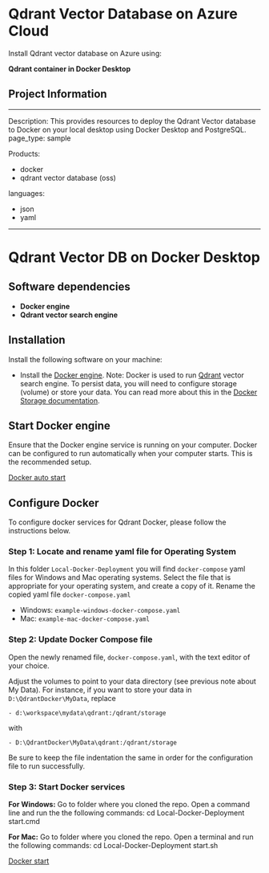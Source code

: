 # Qdrant Vector Database on Azure Cloud
Install Qdrant vector database on Azure using:

**Qdrant container in Docker Desktop**

## Project Information
---
Description: This provides resources to deploy the Qdrant Vector database to Docker on your local desktop using Docker Desktop and PostgreSQL.
page_type: sample

Products:
- docker
- qdrant vector database (oss)

languages:
- json
- yaml
---

# Qdrant Vector DB on Docker Desktop

## Software dependencies
- **Docker engine**
- **Qdrant vector search engine** 

## Installation

Install the following software on your machine:
- Install the [Docker engine](https://docs.docker.com/engine/install). 
Note: Docker is used to run [Qdrant](https://qdrant.tech) vector search engine. To persist data, you will need to configure storage (volume) or store your data. You can read more about this in the [Docker Storage documentation](https://docs.docker.com/storage/).


## Start Docker engine

Ensure that the Docker engine service is running on your computer. Docker can be configured to run automatically when your computer starts. This is the recommended setup.  

[Docker auto start](../img/docker-autostart.png)

## Configure Docker

To configure docker services for Qdrant Docker, please follow the instructions below.

### Step 1: Locate and rename yaml file for Operating System
In this folder `Local-Docker-Deployment` you will find `docker-compose` yaml files for Windows and Mac operating systems. Select the file that is appropriate for your operating system, and create a copy of it. Rename the copied yaml file `docker-compose.yaml`

- Windows: `example-windows-docker-compose.yaml`
- Mac: `example-mac-docker-compose.yaml`

### Step 2: Update Docker Compose file
Open the newly renamed file, `docker-compose.yaml`, with the text editor of your choice.

Adjust the volumes to point to your data directory (see previous note about My Data).
For instance, if you want to store your data  in `D:\QdrantDocker\MyData`, replace

    - d:\workspace\mydata\qdrant:/qdrant/storage

with

    - D:\QdrantDocker\MyData\qdrant:/qdrant/storage

Be sure to keep the file indentation the same in order for the configuration file to run successfully.

### Step 3: Start Docker services

**For Windows:** 
Go to folder where you cloned the repo.  Open a command line and run the the following commands: 
    cd Local-Docker-Deployment
    start.cmd

**For Mac:**
Go to folder where you cloned the repo. Open a terminal and run the following commands: 
    cd Local-Docker-Deployment
    start.sh

[Docker start](./img/docker-start.png)
